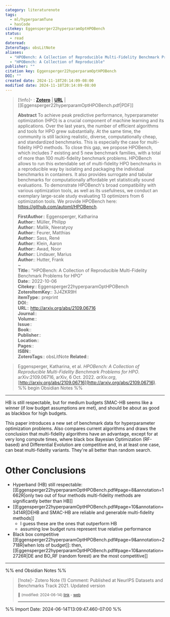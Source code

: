 ```yaml
---
category: literaturenote
tags:
  - ml/hyperparamTune
  - hasCode
citekey: Eggensperger22hyperparamOptHPOBench
status:
  - read
dateread: 
ZoteroTags: obsLitNote
aliases:
  - "HPOBench: A Collection of Reproducible Multi-Fidelity Benchmark Problems for HPO"
  - "HPOBench: A Collection of Reproducible"
publisher: ""
citation key: Eggensperger22hyperparamOptHPOBench
DOI: ""
created date: 2024-11-18T20:14:09-08:00
modified date: 2024-11-18T20:14:09-08:00
---
```


> [!info]- : [**Zotero**](zotero://select/library/items/3J4ZKR9H)   | [**URL**](http://arxiv.org/abs/2109.06716) | [[Eggensperger22hyperparamOptHPOBench.pdf|PDF]]
>
> 
> **Abstract**
> To achieve peak predictive performance, hyperparameter optimization (HPO) is a crucial component of machine learning and its applications. Over the last years, the number of efficient algorithms and tools for HPO grew substantially. At the same time, the community is still lacking realistic, diverse, computationally cheap, and standardized benchmarks. This is especially the case for multi-fidelity HPO methods. To close this gap, we propose HPOBench, which includes 7 existing and 5 new benchmark families, with a total of more than 100 multi-fidelity benchmark problems. HPOBench allows to run this extendable set of multi-fidelity HPO benchmarks in a reproducible way by isolating and packaging the individual benchmarks in containers. It also provides surrogate and tabular benchmarks for computationally affordable yet statistically sound evaluations. To demonstrate HPOBench's broad compatibility with various optimization tools, as well as its usefulness, we conduct an exemplary large-scale study evaluating 13 optimizers from 6 optimization tools. We provide HPOBench here: https://github.com/automl/HPOBench.
> 
> 
> **FirstAuthor**:: Eggensperger, Katharina  
> **Author**:: Müller, Philipp  
> **Author**:: Mallik, Neeratyoy  
> **Author**:: Feurer, Matthias  
> **Author**:: Sass, René  
> **Author**:: Klein, Aaron  
> **Author**:: Awad, Noor  
> **Author**:: Lindauer, Marius  
> **Author**:: Hutter, Frank  
~    
> **Title**:: "HPOBench: A Collection of Reproducible Multi-Fidelity Benchmark Problems for HPO"  
> **Date**:: 2022-10-06  
> **Citekey**:: Eggensperger22hyperparamOptHPOBench  
> **ZoteroItemKey**:: 3J4ZKR9H  
> **itemType**:: preprint  
> **DOI**::   
> **URL**:: http://arxiv.org/abs/2109.06716  
> **Journal**::   
> **Volume**::   
> **Issue**::   
> **Book**::   
> **Publisher**::   
> **Location**::    
> **Pages**::   
> **ISBN**::   
> **ZoteroTags**:: obsLitNote
> **Related**:: 

> Eggensperger, Katharina, et al. _HPOBench: A Collection of Reproducible Multi-Fidelity Benchmark Problems for HPO_. arXiv:2109.06716, arXiv, 6 Oct. 2022. _arXiv.org_, [http://arxiv.org/abs/2109.06716](http://arxiv.org/abs/2109.06716).
%% begin Obsidian Notes %%
___

HB is still respectable, but for medium budgets SMAC-HB seems like a winner (if low budget assumptions are met), and should be about as good as blackbox for high budgets.

This paper introduces a new set of benchmark data for hyperparameter optimization problems.  Also compares current algorithms and draws the conclusion that multi-fidelity algorithms have an advantage, except for at very long compute times, where black box Bayesian Optimization (RF-based) and Differential Evolution are competitive and, in at least one case, can beat multi-fidelity variants.  They're all better than random search.
# Other Conclusions
- Hyperband (HB) still respectable: [[Eggensperger22hyperparamOptHPOBench.pdf#page=8&annotation=1662R|only two out of four methods multi-fidelity methods are signiﬁcantly better than HB]]
- [[Eggensperger22hyperparamOptHPOBench.pdf#page=10&annotation=3414R|DEHB and SMAC-HB are reliable and generable multi-ﬁdelity methods]]
	- I guess these are the ones that outperform HB
	- assuming low budget runs represent true relative performance
- Black box competitive [[Eggensperger22hyperparamOptHPOBench.pdf#page=9&annotation=2718R|when lots of budget]]: then, [[Eggensperger22hyperparamOptHPOBench.pdf#page=10&annotation=2726R|DE and BO_RF (random forest) are the most competitive]]
___
%% end Obsidian Notes %%

> [!note]- Zotero Note (1)
> Comment: Published at NeurIPS Datasets and Benchmarks Track 2021. Updated version
> 
> <small>📝️ (modified: 2024-06-14) [link](zotero://select/library/items/2Q3MTY2A) - [web](http://zotero.org/users/60638/items/2Q3MTY2A)</small>
>  
> ---




%% Import Date: 2024-06-14T13:09:47.460-07:00 %%

